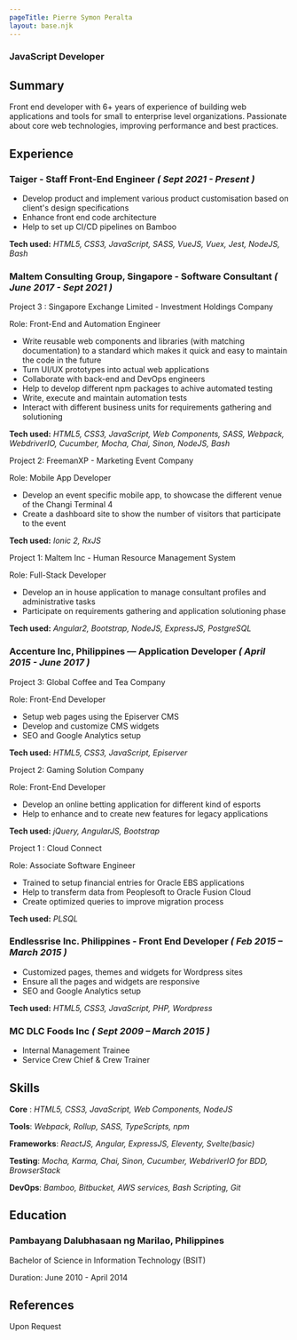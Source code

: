 ```yaml
---
pageTitle: Pierre Symon Peralta
layout: base.njk
---
```


### JavaScript Developer

## Summary
Front end developer with 6+ years of experience of building web applications and tools for small to enterprise level organizations.
Passionate about core web technologies, improving performance and best practices.


## Experience

### Taiger - Staff Front-End Engineer  *( Sept 2021 - Present )*

- Develop product and implement various product customisation based on client's design specifications
- Enhance front end code architecture
- Help to set up CI/CD pipelines on Bamboo

**Tech used:**
*HTML5, CSS3, JavaScript, SASS, VueJS, Vuex, Jest, NodeJS, Bash*

### Maltem Consulting Group, Singapore - Software Consultant  *( June 2017 - Sept 2021 )*
Project 3 : Singapore Exchange Limited - Investment Holdings Company

Role: Front-End and Automation Engineer
- Write reusable web components and libraries (with matching documentation)
to a standard which makes it quick and easy to maintain the code in the
future
- Turn UI/UX prototypes into actual web applications
- Collaborate with back-end and DevOps engineers
- Help to develop different npm packages to achive automated testing
- Write, execute and maintain automation tests
- Interact with different business units for requirements gathering and solutioning

**Tech used:**
*HTML5, CSS3, JavaScript, Web Components, SASS, Webpack, WebdriverIO, Cucumber, Mocha, Chai, Sinon, NodeJS, Bash*

Project 2: FreemanXP - Marketing Event Company

Role: Mobile App Developer
- Develop an event specific mobile app, to showcase the different venue of the Changi Terminal 4
- Create a dashboard site to show the number of visitors that participate to the event

**Tech used:** 
*Ionic 2, RxJS*

Project 1: Maltem Inc - Human Resource Management System

Role: Full-Stack Developer
- Develop an in house application to manage consultant profiles and administrative tasks
- Participate on requirements gathering and application solutioning phase

**Tech used:** 
*Angular2, Bootstrap, NodeJS, ExpressJS, PostgreSQL*

### Accenture Inc, Philippines — Application Developer  *( April 2015 - June 2017 )*
Project 3: Global Coffee and Tea Company

Role: Front-End Developer
- Setup web pages using the Episerver CMS
- Develop and customize CMS widgets
- SEO and Google Analytics setup

**Tech used:** 
*HTML5, CSS3, JavaScript, Episerver*

Project 2: Gaming Solution Company

Role: Front-End Developer
- Develop an online betting application for different kind of esports
- Help to enhance and to create new features for legacy applications

**Tech used:** 
*jQuery, AngularJS, Bootstrap*

Project 1 : Cloud Connect

Role: Associate Software Engineer
- Trained to setup financial entries for Oracle EBS applications
- Help to transferm data from Peoplesoft to Oracle Fusion Cloud
- Create optimized queries to improve migration process

**Tech used:** 
*PLSQL*


### Endlessrise Inc. Philippines - Front End Developer  *( Feb 2015 – March 2015 )*
- Customized pages, themes and widgets for Wordpress sites
- Ensure all the pages and widgets are responsive
- SEO and Google Analytics setup

**Tech used:** 
*HTML5, CSS3, JavaScript, PHP, Wordpress*

### MC DLC Foods Inc *( Sept 2009 – March 2015 )*
- Internal Management Trainee
- Service Crew Chief & Crew Trainer

## Skills

**Core** : *HTML5, CSS3, JavaScript, Web Components, NodeJS*

**Tools**: *Webpack, Rollup, SASS, TypeScripts, npm*

**Frameworks**: *ReactJS, Angular, ExpressJS, Eleventy, Svelte(basic)*

**Testing**: *Mocha, Karma, Chai, Sinon, Cucumber, WebdriverIO for BDD, BrowserStack*

**DevOps**: *Bamboo, Bitbucket, AWS services, Bash Scripting, Git*


## Education

### Pambayang Dalubhasaan ng Marilao, Philippines
Bachelor of Science in Information Technology (BSIT)

Duration: June 2010 - April 2014

## References

Upon Request





